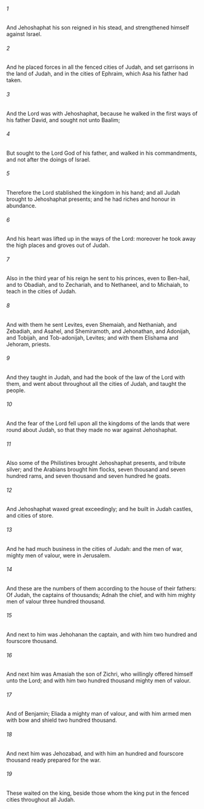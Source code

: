 ###### 1
And Jehoshaphat his son reigned in his stead, and strengthened himself against Israel.

###### 2
And he placed forces in all the fenced cities of Judah, and set garrisons in the land of Judah, and in the cities of Ephraim, which Asa his father had taken.

###### 3
And the Lord was with Jehoshaphat, because he walked in the first ways of his father David, and sought not unto Baalim;

###### 4
But sought to the Lord God of his father, and walked in his commandments, and not after the doings of Israel.

###### 5
Therefore the Lord stablished the kingdom in his hand; and all Judah brought to Jehoshaphat presents; and he had riches and honour in abundance.

###### 6
And his heart was lifted up in the ways of the Lord: moreover he took away the high places and groves out of Judah.

###### 7
Also in the third year of his reign he sent to his princes, even to Ben-hail, and to Obadiah, and to Zechariah, and to Nethaneel, and to Michaiah, to teach in the cities of Judah.

###### 8
And with them he sent Levites, even Shemaiah, and Nethaniah, and Zebadiah, and Asahel, and Shemiramoth, and Jehonathan, and Adonijah, and Tobijah, and Tob-adonijah, Levites; and with them Elishama and Jehoram, priests.

###### 9
And they taught in Judah, and had the book of the law of the Lord with them, and went about throughout all the cities of Judah, and taught the people.

###### 10
And the fear of the Lord fell upon all the kingdoms of the lands that were round about Judah, so that they made no war against Jehoshaphat.

###### 11
Also some of the Philistines brought Jehoshaphat presents, and tribute silver; and the Arabians brought him flocks, seven thousand and seven hundred rams, and seven thousand and seven hundred he goats.

###### 12
And Jehoshaphat waxed great exceedingly; and he built in Judah castles, and cities of store.

###### 13
And he had much business in the cities of Judah: and the men of war, mighty men of valour, were in Jerusalem.

###### 14
And these are the numbers of them according to the house of their fathers: Of Judah, the captains of thousands; Adnah the chief, and with him mighty men of valour three hundred thousand.

###### 15
And next to him was Jehohanan the captain, and with him two hundred and fourscore thousand.

###### 16
And next him was Amasiah the son of Zichri, who willingly offered himself unto the Lord; and with him two hundred thousand mighty men of valour.

###### 17
And of Benjamin; Eliada a mighty man of valour, and with him armed men with bow and shield two hundred thousand.

###### 18
And next him was Jehozabad, and with him an hundred and fourscore thousand ready prepared for the war.

###### 19
These waited on the king, beside those whom the king put in the fenced cities throughout all Judah.


